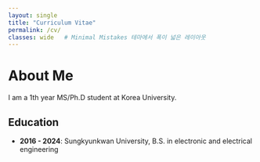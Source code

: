 ```yaml
---
layout: single
title: "Curriculum Vitae"
permalink: /cv/
classes: wide   # Minimal Mistakes 테마에서 폭이 넓은 레이아웃
---
```


# About Me
I am a 1th year MS/Ph.D student at Korea University.

## Education
- **2016 - 2024**: Sungkyunkwan University, B.S. in electronic and electrical engineering